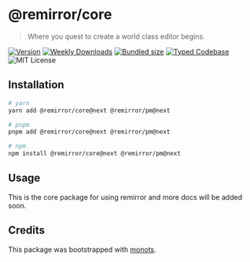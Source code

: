# @remirror/core

> Where you quest to create a world class editor begins.

[![Version][version]][npm] [![Weekly Downloads][downloads-badge]][npm]
[![Bundled size][size-badge]][size] [![Typed Codebase][typescript]](./src/index.ts)
![MIT License][license]

[version]: https://flat.badgen.net/npm/v/@remirror/core
[npm]: https://npmjs.com/package/@remirror/core
[license]: https://flat.badgen.net/badge/license/MIT/purple
[size]: https://bundlephobia.com/result?p=@remirror/core
[size-badge]: https://flat.badgen.net/bundlephobia/minzip/@remirror/core
[typescript]: https://flat.badgen.net/badge/icon/TypeScript?icon=typescript&label
[downloads-badge]: https://badgen.net/npm/dw/@remirror/core/red?icon=npm

## Installation

```bash
# yarn
yarn add @remirror/core@next @remirror/pm@next

# pnpm
pnpm add @remirror/core@next @remirror/pm@next

# npm
npm install @remirror/core@next @remirror/pm@next
```

## Usage

This is the core package for using remirror and more docs will be added soon.

## Credits

This package was bootstrapped with [monots].

[monots]: https://github.com/monots/monots
